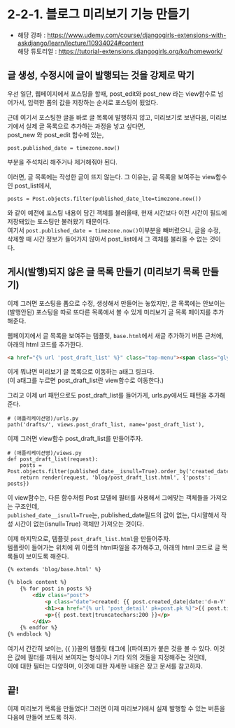 # 2-2-1. 블로그 미리보기 기능 만들기
- 해당 강좌 : https://www.udemy.com/course/djangogirls-extensions-with-askdjango/learn/lecture/10934024#content  
해당 튜토리얼 : https://tutorial-extensions.djangogirls.org/ko/homework/

## 글 생성, 수정시에 글이 발행되는 것을 강제로 막기

우선 일단, 웹페이지에서 포스팅을 할때, post_edit와 post_new 라는 view함수로 넘어가서, 입력한 폼의 값을 저장하는 순서로 포스팅이 됬었다.

근데 여기서 포스팅한 글을 바로 글 목록에 발행하지 않고, 미리보기로 보낸다음, 미리보기에서 실제 글 목록으로 추가하는 과정을 넣고 싶다면,  
post_new 와 post_edit 함수에 있는,
```py3
post.published_date = timezone.now()
```
부분을 주석처리 해주거나 제거해줘야 된다.

이러면, 글 목록에는 작성한 글이 뜨지 않는다. 그 이유는, 글 목록을 보여주는 view함수인 post_list에서,
```py3
posts = Post.objects.filter(published_date_lte=timezone.now())
```
와 같이 예전에 포스팅 내용이 담긴 객체를 불러올때, 현재 시간보다 이전 시간이 필드에 저장돼있는 포스팅만 불러왔기 때문이다.  
여기서 ```post.published_date = timezone.now()```이부분을 빼버렸으니, 글을 수정, 삭제할 때 시간 정보가 들어가지 않아서 post_list에서 그 객체를 불러올 수 없는 것이다.

## 게시(발행)되지 않은 글 목록 만들기 (미리보기 목록 만들기)

이제 그러면 포스팅을 폼으로 수정, 생성해서 만들어는 놓았지만, 글 목록에는 안보이는(발행안된) 포스팅을 따로 또다른 목록에서 볼 수 있게 미리보기 글 목록 페이지를 추가해준다.

웹페이지에서 글 목록을 보여주는 템플릿, ```base.html```에서 새글 추가하기 버튼 근처에, 아래의 html 코드를 추가한다. 
```html
<a href="{% url 'post_draft_list' %}" class="top-menu"><span class="glyphicon glyphicon-edit"></span></a>
```
이게 뭐냐면 미리보기 글 목록으로 이동하는 a태그 링크다.  
(이 a태그를 누르면 post_draft_list란 view함수로 이동한다.)

그리고 이제 url 패턴으로도 post_draft_list를 들어가게, urls.py에서도 패턴을 추가해준다.
```py3
# (애플리케이션명)/urls.py
path('drafts/', views.post_draft_list, name='post_draft_list'),
```
이제 그러면 view함수 post_draft_list를 만들어주자.

```py3
# (애플리케이션명)/views.py
def post_draft_list(request):
    posts = Post.objects.filter(published_date__isnull=True).order_by('created_date')
    return render(request, 'blog/post_draft_list.html', {'posts': posts})
```
이 view함수는, 다른 함수처럼 Post 모델에 필터를 사용해서 그에맞는 객체들을 가져오는 구조인데,  
```published_date__isnull=True```는, published_date필드의 값이 없는, 다시말해서 작성 시간이 없는(isnull=True) 객체만 가져오는 것이다.

이제 마지막으로, 템플릿 ```post_draft_list.html```을 만들어주자.  
템플릿이 들어가는 위치에 위 이름의 html파일을 추가해주고, 아래의 html 코드로 글 목록들이 보이도록 해준다.

```html
{% extends 'blog/base.html' %}

{% block content %}
    {% for post in posts %}
        <div class="post">
            <p class="date">created: {{ post.created_date|date:'d-m-Y' }}</p>
            <h1><a href="{% url 'post_detail' pk=post.pk %}">{{ post.title }}</a></h1>
            <p>{{ post.text|truncatechars:200 }}</p>
        </div>
    {% endfor %}
{% endblock %}
```
여기서 간간히 보이는, {{ }}꼴의 템플릿 태그에 |(파이프)가 붙은 것을 볼 수 있다. 이것은 값에 필터를 끼워서 보여지는 형식이나 기타 외의 것들을 지정해주는 것인데,  
이에 대한 필터는 다양하며, 이것에 대한 자세한 내용은 장고 문서를 참고하자. 

## 끝!

이제 미리보기 목록을 만들었다! 그러면 이제 미리보기에서 실제 발행할 수 있는 버튼을 다음에 만들어 보도록 하자.